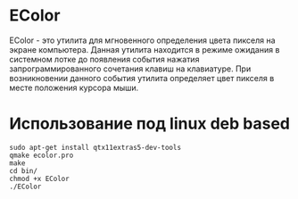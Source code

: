 # EColor
EColor - это утилита для мгновенного определения цвета пикселя на экране компьютера. Данная утилита находится в режиме ожидания в системном лотке до появления события нажатия запрограммированного сочетания клавиш на клавиатуре. При возникновении данного события утилита определяет цвет пикселя в месте положения курсора мыши.

# Использование под linux deb based

```
sudo apt-get install qtx11extras5-dev-tools
qmake ecolor.pro
make
cd bin/
chmod +x EColor
./EColor
```
